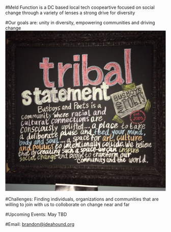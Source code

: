 #Meld Function is a DC based local tech coopeartive focused on social change through a variety of lenses a strong drive for diversity

#Our goals are: unity in diversity, empowering communities and driving change
![alt tag](tribal_statement.jpg)

#Challenges: Finding individuals, organizations and communities that are willing to join with us to colloborate on change near and far

#Upcoming Events: May TBD

#Email: brandon@ideahound.org
